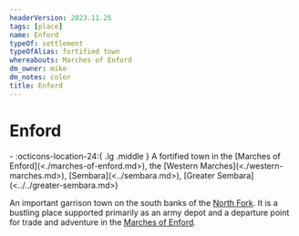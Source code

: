 ```yaml
---
headerVersion: 2023.11.25
tags: [place]
name: Enford
typeOf: settlement
typeOfAlias: fortified town
whereabouts: Marches of Enford
dm_owner: mike
dm_notes: color
title: Enford
---
```

# Enford
<div class="grid cards ext-narrow-margin ext-one-column" markdown>
-    :octicons-location-24:{ .lg .middle } A fortified town in the [Marches of Enford](<./marches-of-enford.md>), the [Western Marches](<./western-marches.md>), [Sembara](<../sembara.md>), [Greater Sembara](<../../greater-sembara.md>)  
</div>


An important garrison town on the south banks of the [North Fork](<../../rivers/wistel-enst-watershed/enst-north-fork.md>). It is a bustling place supported primarily as an army depot and a departure point for trade and adventure in the [Marches of Enford](<./marches-of-enford.md>). 

